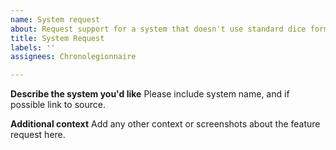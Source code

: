 ```yaml
---
name: System request
about: Request support for a system that doesn't use standard dice formulas.
title: System Request
labels: ''
assignees: Chronolegionnaire

---
```


**Describe the system you'd like**
Please include system name, and if possible link to source.


**Additional context**
Add any other context or screenshots about the feature request here.
